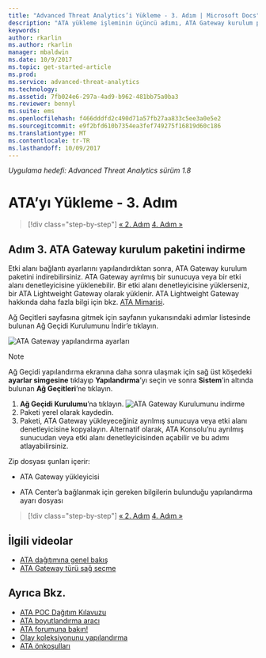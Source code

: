 ```yaml
---
title: "Advanced Threat Analytics’i Yükleme - 3. Adım | Microsoft Docs"
description: "ATA yükleme işleminin üçüncü adımı, ATA Gateway kurulum paketini indirmenize yardımcı olur."
keywords: 
author: rkarlin
ms.author: rkarlin
manager: mbaldwin
ms.date: 10/9/2017
ms.topic: get-started-article
ms.prod: 
ms.service: advanced-threat-analytics
ms.technology: 
ms.assetid: 7fb024e6-297a-4ad9-b962-481bb75a0ba3
ms.reviewer: bennyl
ms.suite: ems
ms.openlocfilehash: f466dddfd2c490d71a57fb27aa833c5ee3a0e5e2
ms.sourcegitcommit: e9f2bfd610b7354ea3fef749275f16819d60c186
ms.translationtype: MT
ms.contentlocale: tr-TR
ms.lasthandoff: 10/09/2017
---
```

*Uygulama hedefi: Advanced Threat Analytics sürüm 1.8*



# <a name="install-ata---step-3"></a>ATA’yı Yükleme - 3. Adım

>[!div class="step-by-step"]
[« 2. Adım](install-ata-step2.md)
[4. Adım »](install-ata-step4.md)

## <a name="step-3-download-the-ata-gateway-setup-package"></a>Adım 3. ATA Gateway kurulum paketini indirme
Etki alanı bağlantı ayarlarını yapılandırdıktan sonra, ATA Gateway kurulum paketini indirebilirsiniz. ATA Gateway ayrılmış bir sunucuya veya bir etki alanı denetleyicisine yüklenebilir. Bir etki alanı denetleyicisine yüklerseniz, bir ATA Lightweight Gateway olarak yüklenir. ATA Lightweight Gateway hakkında daha fazla bilgi için bkz. [ATA Mimarisi](ata-architecture.md). 

Ağ Geçitleri sayfasına gitmek için sayfanın yukarısındaki adımlar listesinde bulunan Ağ Geçidi Kurulumunu İndir’e tıklayın.

![ATA Gateway yapılandırma ayarları](media/ATA_1.7-welcome-download-gateway.PNG)

> [!NOTE] 
> Ağ Geçidi yapılandırma ekranına daha sonra ulaşmak için sağ üst köşedeki **ayarlar simgesine** tıklayıp **Yapılandırma**’yı seçin ve sonra **Sistem**’in altında bulunan **Ağ Geçitleri**’ne tıklayın.  

1.  **Ağ Geçidi Kurulumu**’na tıklayın.
  ![ATA Gateway Kurulumunu indirme](media/download-gateway-setup.png)
2.  Paketi yerel olarak kaydedin.
3.  Paketi, ATA Gateway yükleyeceğiniz ayrılmış sunucuya veya etki alanı denetleyicisine kopyalayın. Alternatif olarak, ATA Konsolu’nu ayrılmış sunucudan veya etki alanı denetleyicisinden açabilir ve bu adımı atlayabilirsiniz.

Zip dosyası şunları içerir:

-   ATA Gateway yükleyicisi

-   ATA Center’a bağlanmak için gereken bilgilerin bulunduğu yapılandırma ayarı dosyası


>[!div class="step-by-step"]
[« 2. Adım](install-ata-step2.md)
[4. Adım »](install-ata-step4.md)


## <a name="related-videos"></a>İlgili videolar
- [ATA dağıtımına genel bakış](https://channel9.msdn.com/Shows/Microsoft-Security/Overview-of-ATA-Deployment-in-10-Minutes)
- [ATA Gateway türü sağ seçme](https://channel9.msdn.com/Shows/Microsoft-Security/ATA-Deployment-Choose-the-Right-Gateway-Type)

## <a name="see-also"></a>Ayrıca Bkz.
- [ATA POC Dağıtım Kılavuzu](http://aka.ms/atapoc)
- [ATA boyutlandırma aracı](http://aka.ms/atasizingtool)
- [ATA forumuna bakın!](https://social.technet.microsoft.com/Forums/security/home?forum=mata)
- [Olay koleksiyonunu yapılandırma](configure-event-collection.md)
- [ATA önkoşulları](ata-prerequisites.md)
